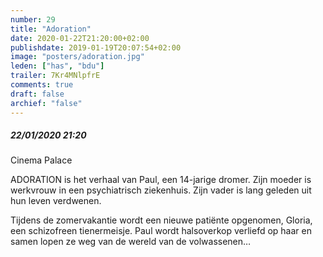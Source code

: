 ```yaml
---
number: 29
title: "Adoration"
date: 2020-01-22T21:20:00+02:00
publishdate: 2019-01-19T20:07:54+02:00
image: "posters/adoration.jpg"
leden: ["has", "bdu"]
trailer: 7Kr4MNlpfrE
comments: true
draft: false
archief: "false"
---
```


##### 22/01/2020 21:20

Cinema Palace

ADORATION is het verhaal van Paul, een 14-jarige dromer. Zijn moeder is
werkvrouw in een psychiatrisch ziekenhuis. Zijn vader is lang geleden uit hun
leven verdwenen.
<!--more-->
Tijdens de zomervakantie wordt een nieuwe patiënte opgenomen,
Gloria, een schizofreen tienermeisje. Paul wordt halsoverkop verliefd op haar
en samen lopen ze weg van de wereld van de volwassenen…
